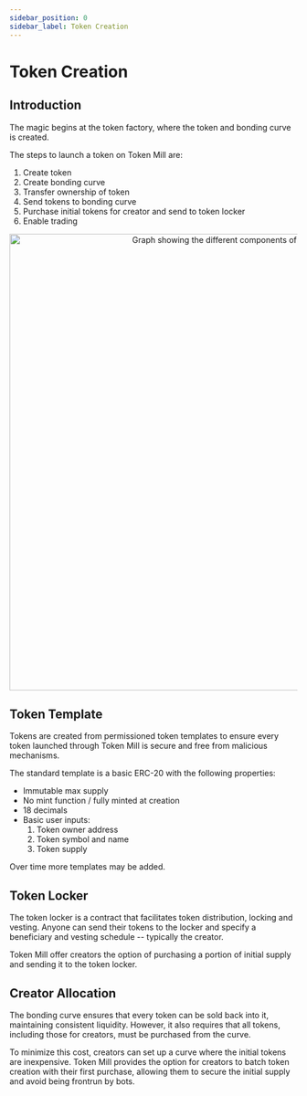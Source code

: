 ```yaml
---
sidebar_position: 0
sidebar_label: Token Creation
---
```


# Token Creation

## Introduction

The magic begins at the token factory, where the token and bonding curve is created.

The steps to launch a token on Token Mill are:
1. Create token
2. Create bonding curve
3. Transfer ownership of token
4. Send tokens to bonding curve
5. Purchase initial tokens for creator and send to token locker
6. Enable trading

<p align="center">
  <img src="/img/factory.png" alt="Graph showing the different components of token creation" width="800px" />
</p>

## Token Template

Tokens are created from permissioned token templates to ensure every token launched through Token Mill is secure and free from malicious mechanisms. 

The standard template is a basic ERC-20 with the following properties:
- Immutable max supply
- No mint function / fully minted at creation
- 18 decimals
- Basic user inputs:
  1. Token owner address
  2. Token symbol and name
  3. Token supply

Over time more templates may be added.

## Token Locker

The token locker is a contract that facilitates token distribution, locking and vesting. Anyone can send their tokens to the locker and specify a beneficiary and vesting schedule -- typically the creator.

Token Mill offer creators the option of purchasing a portion of initial supply and sending it to the token locker.

## Creator Allocation

The bonding curve ensures that every token can be sold back into it, maintaining consistent liquidity. However, it also requires that all tokens, including those for creators, must be purchased from the curve.

To minimize this cost, creators can set up a curve where the initial tokens are inexpensive. Token Mill provides the option for creators to batch token creation with their first purchase, allowing them to secure the initial supply and avoid being frontrun by bots.
